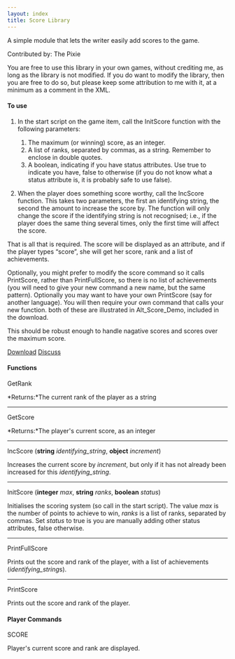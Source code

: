 ```yaml
---
layout: index
title: Score Library
---
```


A simple module that lets the writer easily add scores to the game.

Contributed by: <span class="author">The Pixie</span>

You are free to use this library in your own games, without crediting me, as long as the library is not modified. If you do want to modify the library, then you are free to do so, but please keep some attribution to me with it, at a minimum as a comment in the XML.

#### To use

1.  In the start script on the game item, call the InitScore function with the following parameters:
    1.  The maximum (or winning) score, as an integer.
    2.  A list of ranks, separated by commas, as a string. Remember to enclose in double quotes.
    3.  A boolean, indicating if you have status attributes. Use true to indicate you have, false to otherwise (if you do not know what a status attribute is, it is probably safe to use false).

2.  When the player does something score worthy, call the IncScore function. This takes two parameters, the first an identifying string, the second the amount to increase the score by. The function will only change the score if the identifying string is not recognised; i.e., if the player does the same thing several times, only the first time will affect the score.

That is all that is required. The score will be displayed as an attribute, and if the player types “score”, she will get her score, rank and a list of achievements.

Optionally, you might prefer to modify the score command so it calls PrintScore, rather than PrintFullScore, so there is no list of achievements (you will need to give your new command a new name, but the same pattern). Optionally you may want to have your own PrintScore (say for another language). You will then require your own command that calls your new function. both of these are illustrated in Alt\_Score\_Demo, included in the download.

This should be robust enough to handle nagative scores and scores over the maximum score.

[Download](http://textadventures.co.uk/attachment/132)
[Discuss](http://textadventures.co.uk/forum/samples/topic/2627/library-keeping-score)

#### Functions

GetRank

*Returns:*The current rank of the player as a string

---

GetScore

*Returns:*The player's current score, as an integer

---

IncScore (**string** *identifying\_string*, **object** *increment*)

Increases the current score by *increment*, but only if it has not already been increased for this *identifying\_string*.

---

InitScore (**integer** *max*, **string** *ranks*, **boolean** *status*)

Initialises the scoring system (so call in the start script). The value *max* is the number of points to achieve to win, *ranks* is a list of ranks, separated by commas. Set *status* to true is you are manually adding other status attributes, false otherwise.

---

PrintFullScore

Prints out the score and rank of the player, with a list of achievements (*identifying\_string*s).

---

PrintScore

Prints out the score and rank of the player.

#### Player Commands

SCORE

Player's current score and rank are displayed.

